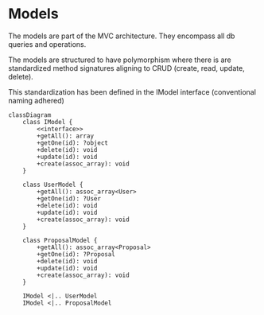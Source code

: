 # Models

The models are part of the MVC architecture. They encompass all db queries and operations. 

The models are structured to have polymorphism where there is are standardized method signatures aligning to CRUD (create, read, update, delete).

This standardization has been defined in the IModel interface (conventional naming adhered)

```mermaid
classDiagram
    class IModel {
        <<interface>>
        +getAll(): array
        +getOne(id): ?object
        +delete(id): void
        +update(id): void
        +create(assoc_array): void
    }

    class UserModel {
        +getAll(): assoc_array<User>
        +getOne(id): ?User
        +delete(id): void
        +update(id): void
        +create(assoc_array): void
    }

    class ProposalModel {
        +getAll(): assoc_array<Proposal>
        +getOne(id): ?Proposal
        +delete(id): void
        +update(id): void
        +create(assoc_array): void
    }

    IModel <|.. UserModel
    IModel <|.. ProposalModel

